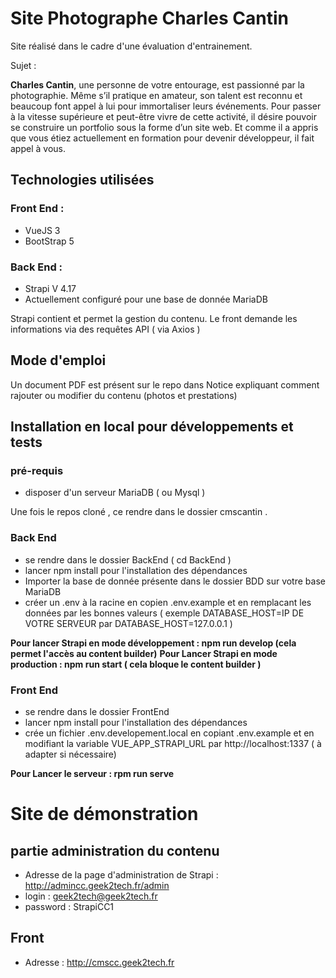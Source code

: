 # Site Photographe Charles Cantin

Site réalisé dans le cadre d'une évaluation d'entrainement.

Sujet : 

**Charles Cantin**, une personne de votre entourage, est passionné par la photographie.
Même s’il pratique en amateur, son talent est reconnu et beaucoup font appel à lui pour immortaliser
leurs événements.
Pour passer à la vitesse supérieure et peut-être vivre de cette activité, il désire pouvoir se construire un
portfolio sous la forme d’un site web. Et comme il a appris que vous étiez actuellement en formation pour
devenir développeur, il fait appel à vous.


## Technologies utilisées 

### Front End : 
* VueJS 3
* BootStrap 5

### Back End :
 * Strapi V 4.17
 * Actuellement configuré pour une base de donnée MariaDB

Strapi contient et permet la gestion du contenu. Le front demande les informations via des requêtes API ( via Axios )

## Mode d'emploi

Un document PDF est présent sur le repo dans Notice expliquant comment rajouter ou modifier du contenu (photos et prestations)

## Installation en local pour développements et tests

### pré-requis 

* disposer d'un serveur MariaDB ( ou Mysql )

 Une fois le repos cloné , ce rendre dans le dossier cmscantin .

### Back End
 * se rendre dans le dossier BackEnd ( cd BackEnd )
 * lancer npm install pour l'installation des dépendances
 * Importer la base de donnée présente dans le dossier BDD sur votre base MariaDB
 * créer un .env à la racine en copien .env.example et en remplacant les données par les bonnes valeurs ( exemple
   DATABASE_HOST=IP DE VOTRE SERVEUR par DATABASE_HOST=127.0.0.1 )

**Pour lancer Strapi en mode développement : npm run develop (cela permet l'accès au content builder)**
**Pour Lancer Strapi en mode production : npm run start ( cela bloque le content builder )**

### Front End
 * se rendre dans le dossier FrontEnd
 * lancer npm install pour l'installation des dépendances
 * crée un fichier .env.developement.local en copiant .env.example et en modifiant la variable VUE_APP_STRAPI_URL par http://localhost:1337 ( à adapter si nécessaire)

**Pour Lancer le serveur : rpm run serve**


# Site de démonstration 

## partie administration du contenu

* Adresse de la page d'administration de Strapi : http://admincc.geek2tech.fr/admin
* login : geek2tech@geek2tech.fr
* password : StrapiCC1

## Front

* Adresse : http://cmscc.geek2tech.fr
